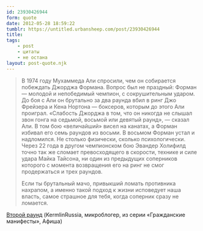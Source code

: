 ```yaml
---
id: 23930426944
form: quote
date: 2012-05-28 18:59:22
tumblr: https://untitled.urbansheep.com/post/23930426944
title: 
tags:
    - post
    - цитаты
    - не остана
layout: post-quote.njk
---
```


<blockquote>
<p>В 1974 году Мухаммеда Али спросили, чем он собирается побеждать Джорджа Формана. Вопрос был не праздный: Форман — молодой и непобедимый чемпион, с сокрушительным ударом. До боя с Али он брутально за два раунда вбил в ринг Джо Фрейзера и Кена Нортона — боксеров, которым до этого Али проиграл. «Слабость Джорджа в том, что он никогда не слышал звон гонга на седьмой, восьмой или девятый раунд», — сказал Али. В том бою «величайший» висел на канатах, а Форман избивал его семь раундов из восьми. В восьмом Форман устал и надломился. Не столько физически, сколько психологически. Через 22 года в другом чемпионском бою Эвандер Холифилд точно так же сломает превосходящего в скорости, технике и силе удара Майка Тайсона, ни один из предыдущих соперников которого с момента возвращения его на ринг не смог продержаться и трех раундов.</p>

<p>Если ты брутальный мачо, привыкший ломать противника нахрапом, а именно такой подход к жизни исповедует наша власть, самое страшное для тебя, когда соперник сразу не ломается.</p>
</blockquote>

<a href="http://www.afisha.ru/article/kermlinrussia/">Второй раунд</a> (KermlinRussia, микроблогер, из серии «Гражданские манифесты», Афиша)
